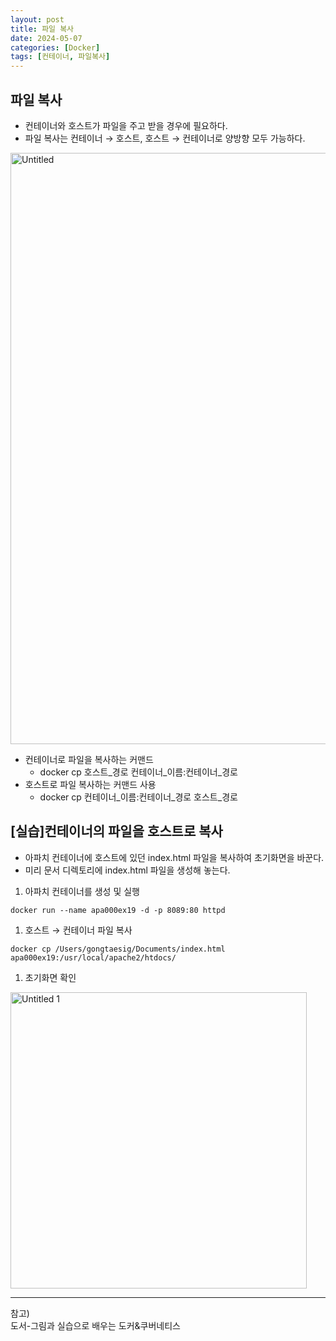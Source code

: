 ```yaml
---
layout: post
title: 파일 복사
date: 2024-05-07
categories: [Docker]
tags: [컨테이너, 파일복사]
---
```

## 파일 복사

- 컨테이너와 호스트가 파일을 주고 받을 경우에 필요하다.
- 파일 복사는 컨테이너 → 호스트, 호스트 → 컨테이너로 양방향 모두 가능하다.

<img width="946" alt="Untitled" src="https://github.com/xotlr333/xotlr333.github.io/assets/81614820/36b040a7-e1d9-485b-aead-4a21eaa90e0d">

- 컨테이너로 파일을 복사하는 커맨드
    - docker cp 호스트_경로 컨테이너_이름:컨테이너_경로
- 호스트로 파일 복사하는 커맨드 사용
    - docker cp 컨테이너_이름:컨테이너_경로 호스트_경로

## [실습]컨테이너의 파일을 호스트로 복사

- 아파치 컨테이너에 호스트에 있던 index.html 파일을 복사하여 초기화면을 바꾼다.
- 미리 문서 디렉토리에 index.html 파일을 생성해 놓는다.

1. 아파치 컨테이너를 생성 및 실행

```docker
docker run --name apa000ex19 -d -p 8089:80 httpd
```

1. 호스트 → 컨테이너 파일 복사

```docker
docker cp /Users/gongtaesig/Documents/index.html apa000ex19:/usr/local/apache2/htdocs/
```

1. 초기화면 확인

<img width="474" alt="Untitled 1" src="https://github.com/xotlr333/xotlr333.github.io/assets/81614820/2b309ebd-38eb-4921-b0b2-94068322e5e8">

---
참고)  
도서-그림과 실습으로 배우는 도커&쿠버네티스
